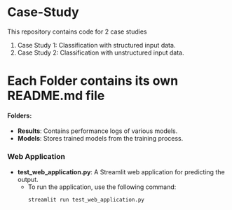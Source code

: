 # Case-Study
This repository contains code for 2 case studies 
  1. Case Study 1: Classification with structured input data.
  2. Case Study 2: Classification with unstructured input data.

# Each Folder contains its own README.md file

#### Folders:
- **Results**: Contains performance logs of various models.
- **Models**: Stores trained models from the training process.

### Web Application
- **test_web_application.py**: A Streamlit web application for predicting the output.
  - To run the application, use the following command:
    ```
    streamlit run test_web_application.py
    ```
